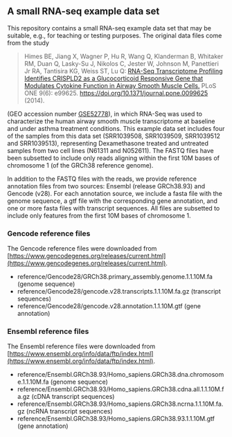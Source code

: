 ## A small RNA-seq example data set

This repository contains a small RNA-seq example data set that may be suitable, e.g., for teaching or testing purposes. The original data files come from the study 

> Himes BE, Jiang X, Wagner P, Hu R, Wang Q, Klanderman B, Whitaker RM, Duan Q, Lasky-Su J, Nikolos C, Jester W, Johnson M, Panettieri Jr RA, Tantisira KG, Weiss ST, Lu Q: [RNA-Seq Transcriptome Profiling Identifies CRISPLD2 as a Glucocorticoid Responsive Gene that Modulates Cytokine Function in Airway Smooth Muscle Cells.](http://journals.plos.org/plosone/article?id=10.1371/journal.pone.0099625) PLoS ONE 9(6): e99625. https://doi.org/10.1371/journal.pone.0099625 (2014).

(GEO accession number [GSE52778](https://www.ncbi.nlm.nih.gov/geo/query/acc.cgi?acc=GSE52778)), in which RNA-Seq was used to characterize the human airway smooth muscle transcriptome at baseline and under asthma treatment conditions. This example data set includes four of the samples from this data set (SRR1039508, SRR1039509, SRR1039512 and SRR1039513), representing Dexamethasone treated and untreated samples from two cell lines (N61311 and N052611). The FASTQ files have been subsetted to include only reads aligning within the first 10M bases of chromosome 1 (of the GRCh38 reference genome). 

In addition to the FASTQ files with the reads, we provide reference annotation files from two sources: Ensembl (release GRCh38.93) and Gencode (v28). For each annotation source, we include a fasta file with the genome sequence, a gtf file with the corresponding gene annotation, and one or more fasta files with transcript sequences. All files are subsetted to include only features from the first 10M bases of chromosome 1. 

### Gencode reference files
The Gencode reference files were downloaded from [https://www.gencodegenes.org/releases/current.html](https://www.gencodegenes.org/releases/current.html). 

- reference/Gencode28/GRCh38.primary_assembly.genome.1.1.10M.fa (genome sequence)
- reference/Gencode28/gencode.v28.transcripts.1.1.10M.fa.gz (transcript sequences)
- reference/Gencode28/gencode.v28.annotation.1.1.10M.gtf (gene annotation)

### Ensembl reference files
The Ensembl reference files were downloaded from [https://www.ensembl.org/info/data/ftp/index.html](https://www.ensembl.org/info/data/ftp/index.html).

- reference/Ensembl.GRCh38.93/Homo_sapiens.GRCh38.dna.chromosome.1.1.10M.fa (genome sequence)
- reference/Ensembl.GRCh38.93/Homo_sapiens.GRCh38.cdna.all.1.1.10M.fa.gz (cDNA transcript sequences)
- reference/Ensembl.GRCh38.93/Homo_sapiens.GRCh38.ncrna.1.1.10M.fa.gz (ncRNA transcript sequences)
- reference/Ensembl.GRCh38.93/Homo_sapiens.GRCh38.93.1.1.10M.gtf (gene annotation)
